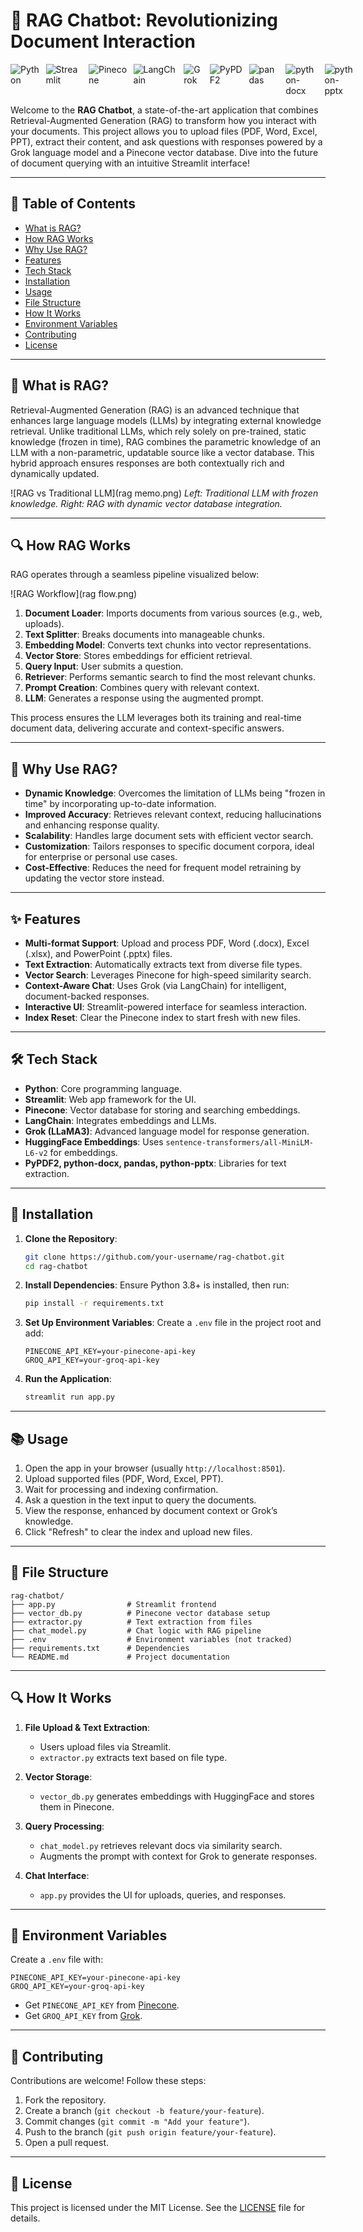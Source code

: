 # 🧠 RAG Chatbot: Revolutionizing Document Interaction

<div style="display: flex; gap: 10px;">
  <img src="https://img.shields.io/badge/Python-3.8+-blue.svg" alt="Python">
  <img src="https://img.shields.io/badge/Streamlit-1.0+-red.svg" alt="Streamlit">
  <img src="https://img.shields.io/badge/Pinecone-VectorDB-green.svg" alt="Pinecone">
  <img src="https://img.shields.io/badge/LangChain-0.1+-orange.svg" alt="LangChain">
  <img src="https://img.shields.io/badge/Grok-LLaMA3-blueviolet.svg" alt="Grok">
  <img src="https://img.shields.io/badge/PyPDF2-3.0+-yellow.svg" alt="PyPDF2">
  <img src="https://img.shields.io/badge/pandas-2.0+-lightgreen.svg" alt="pandas">
  <img src="https://img.shields.io/badge/python--docx-1.0+-purple.svg" alt="python-docx">
  <img src="https://img.shields.io/badge/python--pptx-0.6+-pink.svg" alt="python-pptx">
</div>

Welcome to the **RAG Chatbot**, a state-of-the-art application that combines Retrieval-Augmented Generation (RAG) to transform how you interact with your documents. This project allows you to upload files (PDF, Word, Excel, PPT), extract their content, and ask questions with responses powered by a Grok language model and a Pinecone vector database. Dive into the future of document querying with an intuitive Streamlit interface!

---

## 📖 Table of Contents

- [What is RAG?](#what-is-rag)
- [How RAG Works](#how-rag-works)
- [Why Use RAG?](#why-use-rag)
- [Features](#features)
- [Tech Stack](#tech-stack)
- [Installation](#installation)
- [Usage](#usage)
- [File Structure](#file-structure)
- [How It Works](#how-it-works)
- [Environment Variables](#environment-variables)
- [Contributing](#contributing)
- [License](#license)

---

## 🌟 What is RAG?

Retrieval-Augmented Generation (RAG) is an advanced technique that enhances large language models (LLMs) by integrating external knowledge retrieval. Unlike traditional LLMs, which rely solely on pre-trained, static knowledge (frozen in time), RAG combines the parametric knowledge of an LLM with a non-parametric, updatable source like a vector database. This hybrid approach ensures responses are both contextually rich and dynamically updated.

![RAG vs Traditional LLM](rag memo.png)
_Left: Traditional LLM with frozen knowledge. Right: RAG with dynamic vector database integration._

---

## 🔍 How RAG Works

RAG operates through a seamless pipeline visualized below:

![RAG Workflow](rag flow.png)

1. **Document Loader**: Imports documents from various sources (e.g., web, uploads).
2. **Text Splitter**: Breaks documents into manageable chunks.
3. **Embedding Model**: Converts text chunks into vector representations.
4. **Vector Store**: Stores embeddings for efficient retrieval.
5. **Query Input**: User submits a question.
6. **Retriever**: Performs semantic search to find the most relevant chunks.
7. **Prompt Creation**: Combines query with relevant context.
8. **LLM**: Generates a response using the augmented prompt.

This process ensures the LLM leverages both its training and real-time document data, delivering accurate and context-specific answers.

---

## 🚀 Why Use RAG?

- **Dynamic Knowledge**: Overcomes the limitation of LLMs being "frozen in time" by incorporating up-to-date information.
- **Improved Accuracy**: Retrieves relevant context, reducing hallucinations and enhancing response quality.
- **Scalability**: Handles large document sets with efficient vector search.
- **Customization**: Tailors responses to specific document corpora, ideal for enterprise or personal use cases.
- **Cost-Effective**: Reduces the need for frequent model retraining by updating the vector store instead.

---

## ✨ Features

- **Multi-format Support**: Upload and process PDF, Word (.docx), Excel (.xlsx), and PowerPoint (.pptx) files.
- **Text Extraction**: Automatically extracts text from diverse file types.
- **Vector Search**: Leverages Pinecone for high-speed similarity search.
- **Context-Aware Chat**: Uses Grok (via LangChain) for intelligent, document-backed responses.
- **Interactive UI**: Streamlit-powered interface for seamless interaction.
- **Index Reset**: Clear the Pinecone index to start fresh with new files.

---

## 🛠 Tech Stack

- **Python**: Core programming language.
- **Streamlit**: Web app framework for the UI.
- **Pinecone**: Vector database for storing and searching embeddings.
- **LangChain**: Integrates embeddings and LLMs.
- **Grok (LLaMA3)**: Advanced language model for response generation.
- **HuggingFace Embeddings**: Uses `sentence-transformers/all-MiniLM-L6-v2` for embeddings.
- **PyPDF2, python-docx, pandas, python-pptx**: Libraries for text extraction.

---

## 🚀 Installation

1. **Clone the Repository**:

   ```bash
   git clone https://github.com/your-username/rag-chatbot.git
   cd rag-chatbot
   ```

2. **Install Dependencies**:
   Ensure Python 3.8+ is installed, then run:

   ```bash
   pip install -r requirements.txt
   ```

3. **Set Up Environment Variables**:
   Create a `.env` file in the project root and add:

   ```
   PINECONE_API_KEY=your-pinecone-api-key
   GROQ_API_KEY=your-groq-api-key
   ```

4. **Run the Application**:
   ```bash
   streamlit run app.py
   ```

---

## 📚 Usage

1. Open the app in your browser (usually `http://localhost:8501`).
2. Upload supported files (PDF, Word, Excel, PPT).
3. Wait for processing and indexing confirmation.
4. Ask a question in the text input to query the documents.
5. View the response, enhanced by document context or Grok’s knowledge.
6. Click "Refresh" to clear the index and upload new files.

---

## 📂 File Structure

```
rag-chatbot/
├── app.py                # Streamlit frontend
├── vector_db.py          # Pinecone vector database setup
├── extractor.py          # Text extraction from files
├── chat_model.py         # Chat logic with RAG pipeline
├── .env                  # Environment variables (not tracked)
├── requirements.txt      # Dependencies
└── README.md             # Project documentation
```

---

## 🔍 How It Works

1. **File Upload & Text Extraction**:

   - Users upload files via Streamlit.
   - `extractor.py` extracts text based on file type.

2. **Vector Storage**:

   - `vector_db.py` generates embeddings with HuggingFace and stores them in Pinecone.

3. **Query Processing**:

   - `chat_model.py` retrieves relevant docs via similarity search.
   - Augments the prompt with context for Grok to generate responses.

4. **Chat Interface**:
   - `app.py` provides the UI for uploads, queries, and responses.

---

## 🔑 Environment Variables

Create a `.env` file with:

```
PINECONE_API_KEY=your-pinecone-api-key
GROQ_API_KEY=your-groq-api-key
```

- Get `PINECONE_API_KEY` from [Pinecone](https://www.pinecone.io/).
- Get `GROQ_API_KEY` from [Grok](https://x.ai/api).

---

## 🤝 Contributing

Contributions are welcome! Follow these steps:

1. Fork the repository.
2. Create a branch (`git checkout -b feature/your-feature`).
3. Commit changes (`git commit -m "Add your feature"`).
4. Push to the branch (`git push origin feature/your-feature`).
5. Open a pull request.

---

## 📜 License

This project is licensed under the MIT License. See the [LICENSE](LICENSE) file for details.
